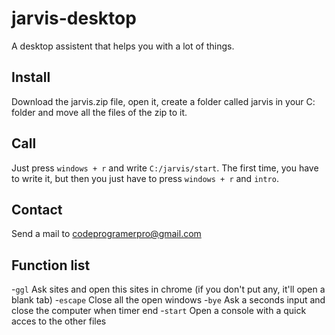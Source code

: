 # jarvis-desktop
A desktop assistent that helps you with a lot of things.
##  Install
Download the jarvis.zip file, open it, create a folder called jarvis in your C: folder and move all the files of the zip to it.
## Call
Just press `windows + r` and write `C:/jarvis/start`. The first time, you have to write it, but then you just have to press `windows + r` and `intro`.
## Contact
Send a mail to codeprogramerpro@gmail.com
## Function list
-`ggl` Ask sites and open this sites in chrome (if you don't put any, it'll open a blank tab)
-`escape` Close all the open windows
-`bye` Ask a seconds input and close the computer when timer end
-`start` Open a console with a quick acces to the other files
